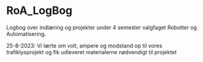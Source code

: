 # RoA_LogBog
Logbog over indlæring og projekter under 4 semester valgfaget Robotter og Automatisering.

25-8-2023:
Vi lærte om volt, ampere og modstand op til vores trafiklysprojekt og fik udleveret materialerne nødvendigt til projektet
